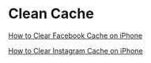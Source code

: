 # Clean Cache

[How to Clear Facebook Cache on iPhone](https://www.bnsbareact.org/blog/how-to-clear-facebook-cache-on-iphone)

[How to Clear Instagram Cache on iPhone](https://www.bnsbareact.org/blog/how-to-clear-instagram-cache-on-iphone)


